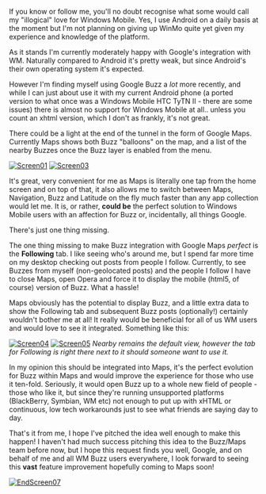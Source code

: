 <!---
title: "Completing the Buzz experience for Google Maps Mobile"
date: "2010-08-22"
categories:
  - "mobile"
  - "social-media"
tags:
  - "buzz"
  - "feature"
  - "google"
  - "improvement"
  - "integration"
  - "maps"
--->

If you know or follow me, you'll no doubt recognise what some would call my "illogical" love for Windows Mobile. Yes, I use Android on a daily basis at the moment but I'm not planning on giving up WinMo quite yet given my experience and knowledge of the platform.

As it stands I'm currently moderately happy with Google's integration with WM. Naturally compared to Android it's pretty weak, but since Android's their own operating system it's expected.

However I'm finding myself using Google Buzz a _lot_ more recently, and while I can just about use it with my current Android phone (a ported version to what once was a Windows Mobile HTC TyTN II - there are some issues) there is almost no support for Windows Mobile at all.. unless you count an xhtml version, which I don't as frankly, it's not great.

There could be a light at the end of the tunnel in the form of Google Maps. Currently Maps shows both Buzz "balloons" on the map, and a list of the nearby Buzzes once the Buzz layer is enabled from the menu.

[![](/wp-content/uploads/2010/08/Screen01.jpg "Screen01")](/wp-content/uploads/2010/08/Screen01.jpg) [![](/wp-content/uploads/2010/08/Screen03.jpg "Screen03")](/wp-content/uploads/2010/08/Screen03.jpg)

It's great, very convenient for me as Maps is literally one tap from the home screen and on top of that, it also allows me to switch between Maps, Navigation, Buzz and Latitude on the fly much faster than any app collection would let me. It is, or rather, **could be** the perfect solution to Windows Mobile users with an affection for Buzz or, incidentally, all things Google.

There's just one thing missing.

The one thing missing to make Buzz integration with Google Maps _perfect_ is the **Following** tab. I like seeing who's around me, but I spend far more time on my desktop checking out posts from people I follow. Currently, to see Buzzes from myself (non-geolocated posts) and the people I follow I have to close Maps, open Opera and force it to display the mobile (html5, of course) version of Buzz. What a hassle!

Maps obviously has the potential to display Buzz, and a little extra data to show the Following tab and subsequent Buzz posts (optionally!) certainly wouldn't bother me at all! It really would be beneficial for all of us WM users and would love to see it integrated. Something like this:

[![](/wp-content/uploads/2010/08/Screen04.jpg "Screen04")](/wp-content/uploads/2010/08/Screen04.jpg) [![](/wp-content/uploads/2010/08/Screen05.jpg "Screen05")](/wp-content/uploads/2010/08/Screen05.jpg) _Nearby remains the default view, however the tab for Following is right there next to it should someone want to use it._

In my opinion this should be integrated into Maps, it's the perfect evolution for Buzz within Maps and would improve the experience for those who use it ten-fold. Seriously, it would open Buzz up to a whole new field of people - those who like it, but since they're running unsupported platforms (BlackBerry, Symbian, WM etc) not enough to put up with xHTML or continuous, low tech workarounds just to see what friends are saying day to day.

That's it from me, I hope I've pitched the idea well enough to make this happen! I haven't had much success pitching this idea to the Buzz/Maps team before now, but I hope this request finds you well, Google, and on behalf of me and all WM Buzz users everywhere, I look forward to seeing this **vast** feature improvement hopefully coming to Maps soon!

[![](/wp-content/uploads/2010/08/EndScreen07.jpg "EndScreen07")](/wp-content/uploads/2010/08/EndScreen07.jpg)
